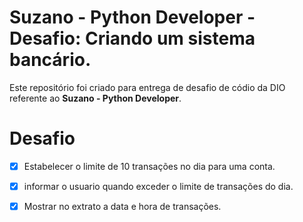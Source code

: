 # Suzano - Python Developer - Desafio: Criando um sistema bancário.

Este repositório foi criado para entrega de desafio de códio da DIO referente ao **Suzano - Python Developer**.


# Desafio

- [x] Estabelecer o limite de 10 transações no dia para uma conta.
- [x] informar o usuario quando exceder o limite de transações do dia.
- [x] Mostrar no extrato a data e hora de transações.


